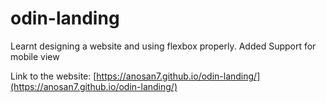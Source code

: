 # odin-landing

Learnt designing a website and using flexbox properly.
Added Support for mobile view

Link to the website: [https://anosan7.github.io/odin-landing/](https://anosan7.github.io/odin-landing/)